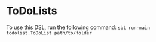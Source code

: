 # ToDoLists
To use this DSL, run the following command:
`sbt run-main todolist.ToDoList path/to/folder`
